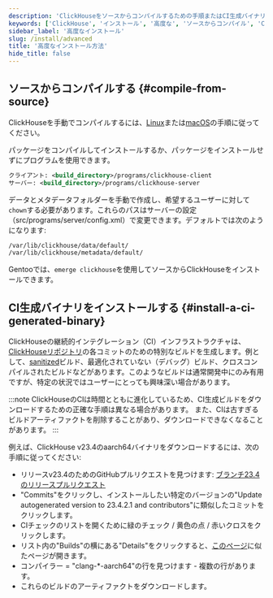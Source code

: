 ```yaml
---
description: 'ClickHouseをソースからコンパイルするための手順またはCI生成バイナリをインストールするための手順'
keywords: ['ClickHouse', 'インストール', '高度な', 'ソースからコンパイル', 'CI生成バイナリ']
sidebar_label: '高度なインストール'
slug: /install/advanced
title: '高度なインストール方法'
hide_title: false
---
```


## ソースからコンパイルする {#compile-from-source}

ClickHouseを手動でコンパイルするには、[Linux](/development/build.md)または[macOS](/development/build-osx.md)の手順に従ってください。

パッケージをコンパイルしてインストールするか、パッケージをインストールせずにプログラムを使用できます。

```xml
クライアント: <build_directory>/programs/clickhouse-client
サーバー: <build_directory>/programs/clickhouse-server
```

データとメタデータフォルダーを手動で作成し、希望するユーザーに対して`chown`する必要があります。これらのパスはサーバーの設定（src/programs/server/config.xml）で変更できます。デフォルトでは次のようになります:

```bash
/var/lib/clickhouse/data/default/
/var/lib/clickhouse/metadata/default/
```

Gentooでは、`emerge clickhouse`を使用してソースからClickHouseをインストールできます。

## CI生成バイナリをインストールする {#install-a-ci-generated-binary}

ClickHouseの継続的インテグレーション（CI）インフラストラクチャは、[ClickHouseリポジトリ](https://github.com/clickhouse/clickhouse/)の各コミットのための特別なビルドを生成します。例として、[sanitized](https://github.com/google/sanitizers)ビルド、最適化されていない（デバッグ）ビルド、クロスコンパイルされたビルドなどがあります。このようなビルドは通常開発中にのみ有用ですが、特定の状況ではユーザーにとっても興味深い場合があります。

:::note
ClickHouseのCIは時間とともに進化しているため、CI生成ビルドをダウンロードするための正確な手順は異なる場合があります。
また、CIは古すぎるビルドアーティファクトを削除することがあり、ダウンロードできなくなることがあります。
:::

例えば、ClickHouse v23.4のaarch64バイナリをダウンロードするには、次の手順に従ってください:

- リリースv23.4のためのGitHubプルリクエストを見つけます: [ブランチ23.4のリリースプルリクエスト](https://github.com/ClickHouse/ClickHouse/pull/49238)
- "Commits"をクリックし、インストールしたい特定のバージョンの"Update autogenerated version to 23.4.2.1 and contributors"に類似したコミットをクリックします。
- CIチェックのリストを開くために緑のチェック / 黄色の点 / 赤いクロスをクリックします。
- リスト内の"Builds"の横にある"Details"をクリックすると、[このページ](https://s3.amazonaws.com/clickhouse-test-reports/46793/b460eb70bf29b19eadd19a1f959b15d186705394/clickhouse_build_check/report.html)に似たページが開きます。
- コンパイラー = "clang-*-aarch64"の行を見つけます - 複数の行があります。
- これらのビルドのアーティファクトをダウンロードします。
